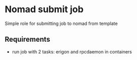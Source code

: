 Nomad submit job
=========

Simple role for submitting job to nomad from template

Requirements
------------

- run job with 2 tasks: erigon and rpcdaemon in containers

